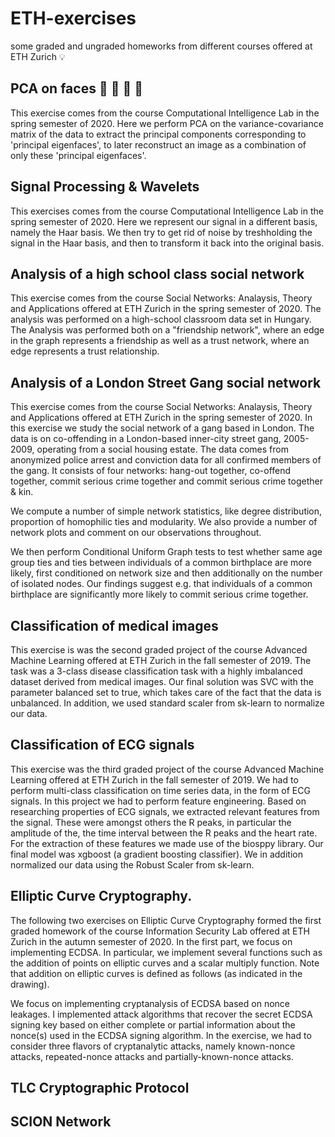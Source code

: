 # ETH-exercises
some graded and ungraded homeworks from different courses offered at ETH Zurich :bulb:

## PCA on faces :woman: :older_man: :girl: :boy:
This exercise comes from the course Computational Intelligence Lab in the spring semester of 2020. Here we perform PCA on the variance-covariance matrix of the data to extract the principal components corresponding to 'principal eigenfaces', to later reconstruct an image as a combination of only these 'principal eigenfaces'.

## Signal Processing & Wavelets
This exercises comes from the course Computational Intelligence Lab in the spring semester of 2020. Here we represent our signal in a different basis, namely the Haar basis. We then try to get rid of noise by treshholding the signal in the Haar basis, and then to transform it back into the original basis. 

## Analysis of a high school class social network 
This exercise comes from the course Social Networks: Analaysis, Theory and Applications offered at ETH Zurich in the spring semester of 2020. The analysis was performed on a high-school classroom data set in Hungary. The Analysis was performed both on a "friendship network", where an edge in the graph represents a friendship as well as a trust network, where an edge represents a trust relationship. 

## Analysis of a London Street Gang social network
This exercise comes from the course Social Networks: Analaysis, Theory and Applications offered at ETH Zurich in the spring semester of 2020. In this exercise we study the social network of a gang based in London. The data is on co-offending in a London-based inner-city street gang, 2005-2009, operating from a social housing estate. The data comes from anonymized police arrest and conviction data for all confirmed members of the gang. It consists of four networks: hang-out together, co-offend together, commit serious crime together and commit serious crime together & kin.

We compute a number of simple network statistics, like degree distribution, proportion of homophilic ties and modularity. We also provide a number of network plots and comment on our observations throughout.

We then perform Conditional Uniform Graph tests to test whether same age group ties and ties between individuals of a common birthplace are more likely, first conditioned on network size and then additionally on the number of isolated nodes. Our findings suggest e.g. that individuals of a common birthplace are significantly more likely to commit serious crime together.

## Classification of medical images
This exercise is was the second graded project of the course Advanced Machine Learning offered at ETH Zurich in the fall semester of 2019. The task was a 3-class disease classification task with a highly imbalanced dataset derived from medical images. Our final solution was SVC with the parameter balanced set to true, which takes care of the fact that the data is unbalanced. In addition, we used standard scaler from sk-learn to normalize our data. 

## Classification of ECG signals
This exercise was the third graded project of the course Advanced Machine Learning offered at ETH Zurich in the fall semester of 2019. We had to perform multi-class classification on time series data, in the form of ECG signals. In this project we had to perform feature engineering. Based on researching properties of ECG signals, we extracted relevant features from the signal. These were amongst others the R peaks, in particular the amplitude of the, the time interval between the R peaks and the heart rate. For the extraction of these features we made use of the biosppy library. Our final model was xgboost (a gradient boosting classifier). We in addition normalized our data using the Robust Scaler from sk-learn.  

## Elliptic Curve Cryptography.
The following two exercises on Elliptic Curve Cryptography formed the first graded homework of the course Information Security Lab offered at ETH Zurich in the autumn semester of 2020. In the first part, we focus on implementing ECDSA. In particular, we implement several functions such as the addition of points on elliptic curves and a scalar multiply function. Note that addition on elliptic curves is defined as follows (as indicated in the drawing).

We focus on implementing cryptanalysis of ECDSA based on nonce leakages. I implemented attack algorithms that recover the secret ECDSA signing key based on either complete or partial information about the nonce(s) used in the ECDSA signing algorithm. In the exercise, we had to consider three flavors of cryptanalytic attacks, namely known-nonce attacks, repeated-nonce attacks and partially-known-nonce attacks. 

## TLC Cryptographic Protocol

## SCION Network

